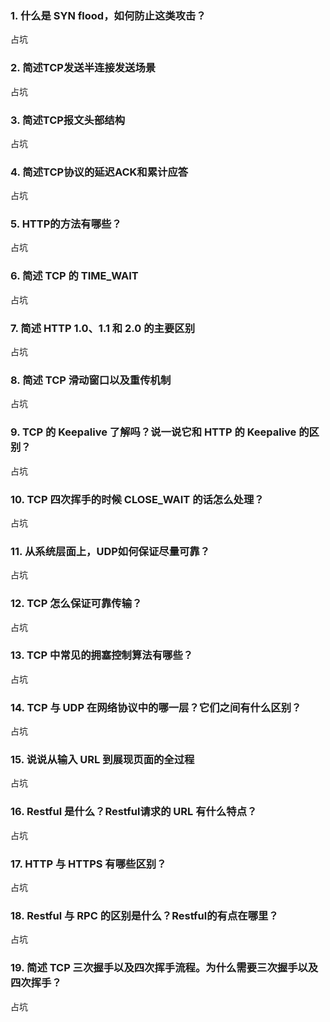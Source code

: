 ### 1. 什么是 SYN flood，如何防止这类攻击？

占坑

### 2. 简述TCP发送半连接发送场景

占坑

### 3. 简述TCP报文头部结构

占坑

### 4. 简述TCP协议的延迟ACK和累计应答

占坑

### 5. HTTP的方法有哪些？

占坑

### 6. 简述 TCP 的 TIME_WAIT

占坑

### 7. 简述 HTTP 1.0、1.1 和 2.0 的主要区别

占坑

### 8. 简述 TCP 滑动窗口以及重传机制

占坑

### 9. TCP 的 Keepalive 了解吗？说一说它和 HTTP 的 Keepalive  的区别？

占坑

### 10. TCP 四次挥手的时候 CLOSE_WAIT 的话怎么处理？

占坑

### 11. 从系统层面上，UDP如何保证尽量可靠？

占坑

### 12. TCP 怎么保证可靠传输？

占坑

### 13. TCP 中常见的拥塞控制算法有哪些？

占坑

### 14. TCP 与 UDP 在网络协议中的哪一层？它们之间有什么区别？

占坑

### 15. 说说从输入 URL 到展现页面的全过程

占坑

### 16. Restful 是什么？Restful请求的 URL 有什么特点？

占坑

### 17. HTTP 与 HTTPS 有哪些区别？

占坑

### 18. Restful 与 RPC 的区别是什么？Restful的有点在哪里？

占坑

### 19. 简述 TCP 三次握手以及四次挥手流程。为什么需要三次握手以及四次挥手？

占坑